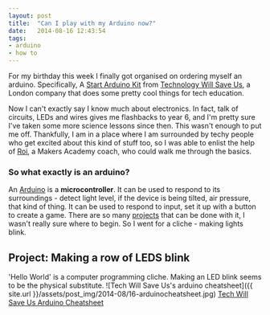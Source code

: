 ```yaml
---
layout: post
title:  "Can I play with my Arduino now?"
date:   2014-08-16 12:43:54
tags:
- arduino
- how to
---
```

For my birthday this week I finally got organised on ordering myself an arduino. Specifically, A [Start Arduino Kit][startkit] from [Technology Will Save Us][twsu], a London company that does some pretty cool things for tech education.

Now I can't exactly say I know much about electronics. In fact, talk of circuits, LEDs and wires gives me flashbacks to year 6, and I'm pretty sure I've taken some more science lessons since then. This wasn't enough to put me off. Thankfully, I am in a place where I am surrounded by techy people who get excited about this kind of stuff too, so I was able to enlist the help of [Roi][roi], a Makers Academy coach, who could walk me through the basics.

### So what exactly is an arduino?
An [Arduino][ardof] is a **microcontroller**. It can be used to respond to its surroundings - detect light level, if the device is being tilted, air pressure, that kind of thing. It can be used to respond to input, set it up with a button to create a game. There are so many [projects][projects] that can be done with it, I wasn't really sure where to begin. So I went for a cliche - making lights blink.

## Project: Making a row of LEDS blink
'Hello World' is a computer programming cliche. Making an LED blink seems to be the physical substitute.
![Tech Will Save Us's arduino cheatsheet]({{ site.url }}/assets/post_img/2014-08/16-arduinocheatsheet.jpg)
[Tech Will Save Us Arduino Cheatsheet][cheatsheet]



[startkit]: http://www.techwillsaveus.com/shop/diy-kits/start-arduino/
[twsu]: http://www.techwillsaveus.com/
[ardof]: http://www.arduino.cc/
[roi]: https://twitter.com/roiDsign
[projects]: http://playground.arduino.cc/projects/ideas
[cheatsheet]: http://techwillsaveus.com/az/wp-content/uploads/2014/02/cheat-sheet-3.pdf